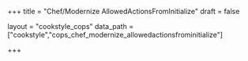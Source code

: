 +++
title = "Chef/Modernize AllowedActionsFromInitialize"
draft = false

layout = "cookstyle_cops"
data_path = ["cookstyle","cops_chef_modernize_allowedactionsfrominitialize"]

+++

<!-- The content of this page is automatically generated from the
cops_chef_modernize_allowedactionsfrominitialize.yml file in github.com/chef/cookstyle/blob/master/docs-chef-io/data/cookstyle/. -->
